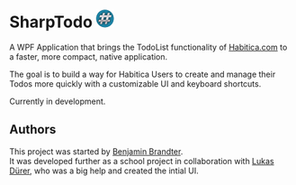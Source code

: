 # SharpTodo ![](View/Images/SharpTodoIcon32.png)
A WPF Application that brings the TodoList functionality of [Habitica.com](https://habitica.com/) to a faster, more compact, native application.

The goal is to build a way for Habitica Users to create and manage their Todos more quickly with a customizable UI and keyboard shortcuts.

Currently in development.

## Authors
This project was started by [Benjamin Brandter](https://github.com/BenjaminBrandtner).  
It was developed further as a school project in collaboration with [Lukas Dürer](https://github.com/LukasDuerer), who was a big help and created the intial UI.
